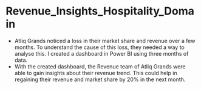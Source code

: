 # Revenue_Insights_Hospitality_Domain
- Atliq Grands noticed a loss in their market share and revenue over a few months. To understand the cause of this loss, they needed a way to analyse this. I created a dashboard in Power BI using three months of data.
- With the created dashboard, the Revenue team of Atliq Grands were able to gain insights about their revenue trend. This could help in regaining their revenue and market share by 20% in the next month.
